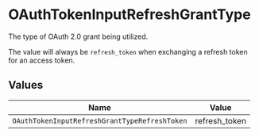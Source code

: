 # OAuthTokenInputRefreshGrantType

The type of OAuth 2.0 grant being utilized. 

The value will always be `refresh_token` when exchanging a refresh token for an access token.



## Values

| Name                                          | Value                                         |
| --------------------------------------------- | --------------------------------------------- |
| `OAuthTokenInputRefreshGrantTypeRefreshToken` | refresh_token                                 |